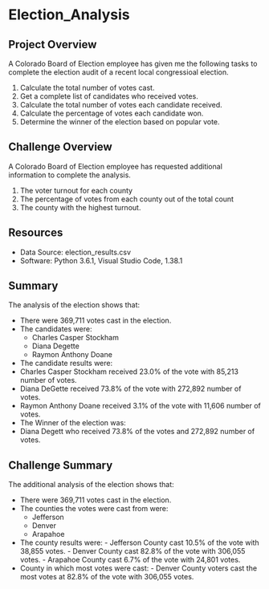 # Election_Analysis

## Project Overview
A Colorado Board of Election employee has given me the following tasks to complete the election audit of a recent local congressioal election.

1. Calculate the total number of votes cast.
2. Get a complete list of candidates who received votes.
3. Calculate the total number of votes each candidate received.
4. Calculate the percentage of votes each candidate won.
5. Determine the winner of the election based on popular vote.

## Challenge Overview
A Colorado Board of Election employee has requested additional information to complete the analysis.

1. The voter turnout for each county
2. The percentage of votes from each county out of the total count
3. The county with the highest turnout. 

## Resources
- Data Source: election_results.csv
- Software: Python 3.6.1, Visual Studio Code, 1.38.1

## Summary
The analysis of the election shows that:
- There were 369,711 votes cast in the election.
- The candidates were:
  - Charles Casper Stockham
  - Diana Degette
  - Raymon Anthony Doane
 - The candidate results were:
  - Charles Casper Stockham received 23.0% of the vote with 85,213 number of votes.
  - Diana DeGette received 73.8% of the vote with 272,892 number of votes.
  - Raymon Anthony Doane received 3.1% of the vote with 11,606 number of votes.
 - The Winner of the election was:
  - Diana Degett who received 73.8% of the votes and 272,892 number of votes.
  
  ## Challenge Summary
  The additional analysis of the election shows that:
  - There were 369,711 votes cast in the election.
  - The counties the votes were cast from were:
    - Jefferson
    - Denver
    - Arapahoe
   - The county results were:
    - Jefferson County cast 10.5% of the vote with 38,855 votes.
    - Denver County cast 82.8% of the vote with 306,055 votes.
    - Arapahoe County cast 6.7% of the vote with 24,801 votes.
   - County in which most votes were cast:
    - Denver County voters cast the most votes at 82.8% of the vote with 306,055 votes.
  
